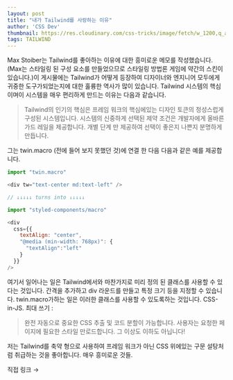 ```yaml
---
layout: post
title: "내가 Tailwind를 사랑하는 이유"
author: 'CSS Dev'
thumbnail: https://res.cloudinary.com/css-tricks/image/fetch/w_1200,q_auto,f_auto/https://css-tricks.com/wp-content/uploads/2020/12/tailwind-card.png
tags: TAILWIND
---
```



Max Stoiber는 Tailwind를 좋아하는 이유에 대한 흥미로운 메모를 작성했습니다.
 (Max는 스타일링 된 구성 요소를 만들었으므로 스타일링 방법론 게임에 약간의 스킨이 있습니다.)이 게시물에는 Tailwind가 어떻게 등장하여 디자이너와 엔지니어 모두에게 귀중한 도구가되었는지에 대한 훌륭한 역사가 많이 있습니다.
 Tailwind 시스템의 핵심이며이 시스템을 매우 편리하게 만드는 이유는 다음과 같습니다.
 

> Tailwind의 인기의 핵심은 프레임 워크의 핵심에있는 디자인 토큰의 정성스럽게 구성된 시스템입니다.
 시스템의 신중하게 선택된 제약 조건은 개발자에게 올바른 가드 레일을 제공합니다.
 개별 단계 만 제공하여 선택이 좋은지 나쁜지 분명하게 만듭니다.
 

그는 twin.macro (전에 들어 보지 못했던 것)에 연결 한 다음 다음과 같은 예를 제공합니다.
 

```js
import "twin.macro"

<div tw="text-center md:text-left" />

// ↓↓↓↓↓ turns into ↓↓↓↓↓

import "styled-components/macro"

<div 
  css={{
    textAlign: "center",
    "@media (min-width: 768px)": {
      "textAlign":"left"
    }
  }}
/>
```

여기서 일어나는 일은 Tailwind에서와 마찬가지로 미리 정의 된 클래스를 사용할 수 있다는 것입니다. 간격을 추가하고 div 라운드를 만들고 특정 크기 등을 지정할 수 있습니다. twin.macro가하는 일은 이러한 클래스를 사용할 수 있도록하는 것입니다.
 CSS-in-JS.
 최대 쓰기 :
 

> 완전 자동으로 중요한 CSS 추출 및 코드 분할이 가능합니다.
 사용자는 요청한 페이지에 필요한 스타일 만로드합니다. 그 이상도 이하도 아닙니다!
 

저는 Tailwind를 축약 형으로 사용하여 프레임 워크가 아닌 CSS 위에있는 구문 설탕처럼 취급하는 것을 좋아합니다.
 매우 흥미로운 것들.
 

직접 링크 →
 
